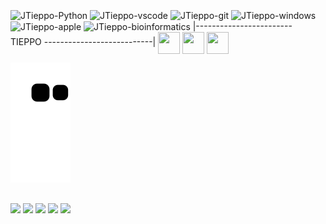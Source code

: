 </div>
<div style="display: inline_block"><br>
  <img align="center" alt="JTieppo-Python" height="35" width="35" src="https://cdn-icons-png.flaticon.com/512/5968/5968350.png">
  
  
  <img align="center" alt="JTieppo-vscode" height="35" width="35" src="https://cdn-icons-png.flaticon.com/512/906/906324.png">
  <img align="center" alt="JTieppo-git" height="35" width="35" src="https://cdn-user-icons.flaticon.com/88167/88167992/1671314152977.svg?token=exp=1671315096~hmac=f3c1ba297687a15b6e683acbdd80a010">
  <img align="center" alt="JTieppo-windows" height="35" width="35" src="https://cdn-icons-png.flaticon.com/512/906/906308.png">
  <img align="center" alt="JTieppo-apple" height="35" width="35" src="https://cdn-user-icons.flaticon.com/88167/88167992/1671314487805.svg?token=exp=1671315393~hmac=315cd2b7ef09bde7e05db3c5f73d2c24">
  <img align="center" alt="JTieppo-bioinformatics" height="35" width="35" src="https://cdn-icons-png.flaticon.com/512/1753/1753343.png"> 
   |------------------------       TIEPPO       ---------------------------|
  <a href="https://instagram.com/e.tieppo" target="_blank"><img align="center" height="35" width="35" src="https://cdn-icons-png.flaticon.com/512/3955/3955024.png" target="_blank"></a>
  <a href="https://www.linkedin.com/in/emerson-tieppo-jr-13808725b/" target="_blank"><img align="center" height="35" width="35" src="https://cdn-icons-png.flaticon.com/512/145/145807.png" target="_blank"></a>
 	 <a href="https://www.freelancer.com/u/ETieppo" target="_blank"><img align="center" height="35" width="35" src="https://cdn-icons-png.flaticon.com/512/3294/3294838.png" target="_blank"></a>
 
  ![Snake animation](https://github.com/JTieppo/JTieppo/blob/output/github-contribution-grid-snake.svg)
</div>

##

 <div>
  <a href="https://github.com/JTieppo">

   
[![](https://raw.githubusercontent.com/JTieppo/JTieppo/main/profile-summary-card-output/2077/0-profile-details.svg)](https://github.com/vn7n24fzkq/github-profile-summary-cards)
[![](https://raw.githubusercontent.com/JTieppo/JTieppo/main/profile-summary-card-output/2077/1-repos-per-language.svg)](https://github.com/vn7n24fzkq/github-profile-summary-cards) [![](https://raw.githubusercontent.com/JTieppo/JTieppo/main/profile-summary-card-output/2077/2-most-commit-language.svg)](https://github.com/vn7n24fzkq/github-profile-summary-cards)
[![](https://raw.githubusercontent.com/JTieppo/JTieppo/main/profile-summary-card-output/2077/3-stats.svg)](https://github.com/vn7n24fzkq/github-profile-summary-cards) [![](https://raw.githubusercontent.com/JTieppo/JTieppo/main/profile-summary-card-output/2077/4-productive-time.svg)](https://github.com/vn7n24fzkq/github-profile-summary-cards)

 </div>
 
